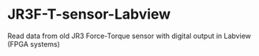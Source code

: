 # JR3F-T-sensor-Labview
Read data from old JR3 Force-Torque sensor with digital output in Labview (FPGA systems)
